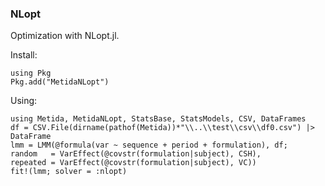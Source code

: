 ### NLopt

Optimization with NLopt.jl.

Install:

```
using Pkg
Pkg.add("MetidaNLopt")
```

Using:

```
using Metida, MetidaNLopt, StatsBase, StatsModels, CSV, DataFrames
df = CSV.File(dirname(pathof(Metida))*"\\..\\test\\csv\\df0.csv") |> DataFrame
lmm = LMM(@formula(var ~ sequence + period + formulation), df;
random   = VarEffect(@covstr(formulation|subject), CSH),
repeated = VarEffect(@covstr(formulation|subject), VC))
fit!(lmm; solver = :nlopt)
```
